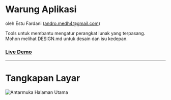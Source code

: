 Warung Aplikasi
=========
oleh Estu Fardani (andro.medh4@gmail.com)

Tools untuk membantu mengatur perangkat lunak yang terpasang.<br>
Mohon melihat DESIGN.md untuk desain dan isu kedepan.

### [Live Demo](http://tuanpembual.github.io/public)

---
Tangkapan Layar
=========
![Antarmuka Halaman Utama](/Laporan/TangkapanLayar/00HalamanMuka.png)
